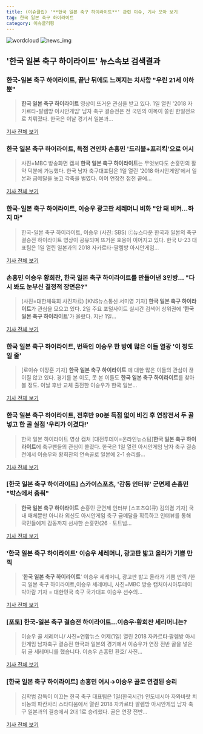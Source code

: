 ```yaml
---
title: (이슈클립) '**한국 일본 축구 하이라이트**' 관련 이슈, 기사 모아 보기
tag: 한국 일본 축구 하이라이트
category: 이슈클리핑
---
```

![wordcloud](https://s3.ap-northeast-2.amazonaws.com/lyrics101-wordcloud/2018-09-02-1535850928.png)
![news_img](https://user-images.githubusercontent.com/42597476/44507050-1206f400-a6e4-11e8-8d98-7ffbfebb353f.png)
## **'**한국 일본 축구 하이라이트**'** 뉴스속보 검색결과
### 한국-일본 축구 하이라이트, 끝난 뒤에도 느껴지는 치사함 "우린 21세 이하 뿐"

>**한국 일본 축구 하이라이트** 영상이 뜨거운 관심을 받고 있다. 1일 열린 '2018 자카르타-팔렘방 아시안게임' 남자 축구 결승전은 전 국민의 이목이 쏠린 한일전으로 치뤄졌다. 한국은 이날 경기서 일본과...

<a href="http://www.ilyosisa.co.kr/news/articleView.html?idxno=151439" target="_blank">기사 전체 보기</a>

### **한국 일본 축구 하이라이트**, 득점 견인차 손흥민 '드리블+프리킥'으로 어시

>사진=MBC 방송화면 캡처 **한국 일본 축구 하이라이트**는 무엇보다도 손흥민의 활약 덕분에 가능했다. 한국 남자 축구대표팀은 1일 열린 '2018 아시안게임'에서 일본과 금메달을 놓고 각축을 벌였다. 이어 연장전 접전 끝에...

<a href="http://www.gukjenews.com/news/articleView.html?idxno=984394" target="_blank">기사 전체 보기</a>

### 한국-일본 축구 하이라이트, 이승우 광고판 세레머니 비화 "안 돼 비켜…하지 마"

>한국-일본 축구 하이라이트, 이승우 (사진: SBS) ⓒ뉴스타운 한국과 일본의 축구 결승전 하이라이트 영상이 공유되며 뜨거운 호응이 이어지고 있다. 한국 U-23 대표팀은 1일 열린 일본과의 2018 자카르타-팔렘방 아시안게임...

<a href="http://www.newstown.co.kr/news/articleView.html?idxno=338858" target="_blank">기사 전체 보기</a>

### 손흥민 이승우 황희찬, **한국 일본 축구 하이라이트**를 만들어낸 3인방... "다시 봐도 눈부신 결정적 장면은?"

>(사진=대한체육회 사진자료) [KNS뉴스통신 서미영 기자] **한국 일본 축구 하이라이트**가 관심을 모으고 있다. 2일 주요 포털사이트 실시간 검색어 상위권에 '**한국 일본 축구 하이라이트**'가 올랐다.  지난 1일...

<a href="http://www.kns.tv/news/articleView.html?idxno=465393" target="_blank">기사 전체 보기</a>

### **한국 일본 축구 하이라이트**, 번뜩인 이승우 한 방에 많은 이들 열광 '이 정도 일 줄'

>[로이슈 이장훈 기자] **한국 일본 축구 하이라이트** 에 대한 많은 이들의 관심이 끊이질 않고 있다. 경기를 본 이도, 못 본 이들도 **한국 일본 축구 하이라이트**를 찾아볼 정도. 이날 후반 교체 출전한 이승우가 한국 일본...

<a href="http://www.lawissue.co.kr/view.php?ud=2018090205201034136a28b45db0_12" target="_blank">기사 전체 보기</a>

### **한국 일본 축구 하이라이트**, 전후반 90분 득점 없이 비긴 후 연장전서 두 골 넣고 한 골 실점 '우리가 이겼다!'

>한국 일본 하이라이트 영상 캡처 [대전투데이=온라인뉴스팀]**한국 일본 축구 하이라이트**에 축구팬들의 관심이 쏠렸다. 한국은 1일 열린 아시안게임 남자 축구 결승전에서 이승우와 황희찬의 연속골로 일본에 2-1 승리를...

<a href="http://www.daejeontoday.com/news/articleView.html?idxno=511187" target="_blank">기사 전체 보기</a>

### [**한국 일본 축구 하이라이트**] 스카이스포츠, '감동 인터뷰' 군면제 손흥민 "박스에서 춤춰"

>**한국 일본 축구 하이라이트** 손흥민 군면제 인터뷰 [스포츠Q(큐) 김의겸 기자] 국내 매체뿐만 아니라 외신도 아시안게임 축구 금메달을 획득하고 인터뷰를 통해 국민들에게 감동까지 선사한 손흥민(26ㆍ토트넘...

<a href="http://www.sportsq.co.kr/news/articleView.html?idxno=301079" target="_blank">기사 전체 보기</a>

### '**한국 일본 축구 하이라이트**' 이승우 세레머니, 광고판 밟고 올라가 기쁨 만끽

>'**한국 일본 축구 하이라이트**' 이승우 세레머니, 광고판 밟고 올라가 기쁨 만끽 /한국 일본 축구 하이라이트,이승우 세레머니, 사진=MBC 방송 캡처아시아투데이 박아람 기자 = 대한민국 축구 국가대표 이승우 선수의...

<a href="http://www.asiatoday.co.kr/view.php?key=20180902000622351" target="_blank">기사 전체 보기</a>

### [포토] 한국-일본 축구 결승전 하이라이트…이승우·황희찬 세리머니는?

>이승우 골 세레머니/ 사진=연합뉴스 어제(1일) 열린 2018 자카르타·팔렘방 아시안게임 남자축구 결승전 한국과 일본의 경기에서 이승우가 연장 전반 골을 넣은 뒤 골 세레머니를 했습니다. 이승우 손흥민 환호/ 사진...

<a href="http://mbn.mk.co.kr/pages/news/newsView.php?category=mbn00011&news_seq_no=3624564" target="_blank">기사 전체 보기</a>

### [**한국 일본 축구 하이라이트**] 손흥민 어시→이승우 골로 연결된 승리

>김학범 감독이 이끄는 한국 축구 대표팀은 1일(한국시간) 인도네시아 자와바랏 치비농의 파칸사리 스타디움에서 열린 2018 자카르타 팔렘방 아시안게임 남자 축구 일본과의 결승에서 2대 1로 승리했다. 골은 연장 전반...

<a href="http://chicnews.mk.co.kr/article.php?aid=1535844675209563018" target="_blank">기사 전체 보기</a>


